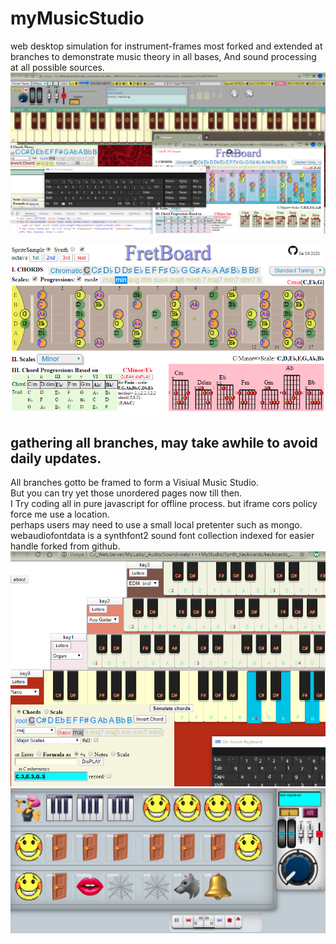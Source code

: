 # myMusicStudio
web desktop simulation for instrument-frames most forked and extended at branches to demonstrate music theory in all bases,	
And sound processing at all possible sources.	
![scrshot](https://raw.githubusercontent.com/gultekinmg/myMusicStudio/master/img/theory.PNG)

<a href="https://gultekinmg.github.io/GuiltyKing/WebRTC/voicefont/">![scrshot](https://github.com/gultekinmg/myMusicStudio/blob/master/img/fret.PNG)</a>	

## gathering all branches, may take awhile to avoid daily updates.	
All branches gotto be framed to form a Visiual Music Studio.	
But you can try yet those unordered pages now till then.	
I Try coding all in pure javascript for offline process. but iframe cors policy force me use a location.	
perhaps users may need to use a small local pretenter such as mongo.	
webaudiofontdata is a synthfont2 sound font collection indexed for easier handle forked from github.
![scrshot](https://github.com/gultekinmg/myMusicStudio/blob/master/img/keypanel.PNG)
![scrshot](https://github.com/gultekinmg/myMusicStudio/blob/master/img/sboard.PNG)
